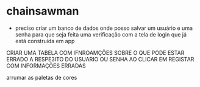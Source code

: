 # chainsawman

- preciso criar um banco de dados onde posso salvar um usuário e uma senha para que seja feita uma verificação com a tela de login que já está construida em app



CRIAR UMA TABELA COM IFNROAMÇÕES SOBRE O QUE PODE ESTAR ERRADO A RESPE3ITO DO USUARIO OU SENHA AO CLICAR EM REGISTAR COM INFORMAÇÕES ERRADAS

arrumar as paletas de cores